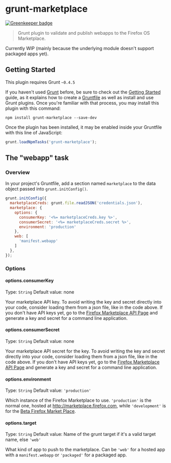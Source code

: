 # grunt-marketplace

[![Greenkeeper badge](https://badges.greenkeeper.io/freaktechnik/grunt-marketplace.svg)](https://greenkeeper.io/)
> Grunt plugin to validate and publish webapps to the Firefox OS Marketplace.

Currently WIP (mainly because the underlying module doesn't support packaged apps yet).

## Getting Started
This plugin requires Grunt `~0.4.5`

If you haven't used [Grunt](http://gruntjs.com/) before, be sure to check out the [Getting Started](http://gruntjs.com/getting-started) guide, as it explains how to create a [Gruntfile](http://gruntjs.com/sample-gruntfile) as well as install and use Grunt plugins. Once you're familiar with that process, you may install this plugin with this command:

```shell
npm install grunt-marketplace --save-dev
```

Once the plugin has been installed, it may be enabled inside your Gruntfile with this line of JavaScript:

```js
grunt.loadNpmTasks('grunt-marketplace');
```

## The "webapp" task

### Overview
In your project's Gruntfile, add a section named `marketplace` to the data object passed into `grunt.initConfig()`.

```js
grunt.initConfig({
  marketplaceCreds: grunt.file.readJSON('credentials.json'),
  marketplace: {
    options: {
      consumerKey: '<%= marketplaceCreds.key %>',
      consumerSecret: '<%= marketplaceCreds.secret %>',
      environment: 'production'
    },
    web: [
      'manifest.webapp'
    ]
  },
});
```

### Options

#### options.consumerKey
Type: `String`
Default value: none

Your marketplace API key. To avoid writing the key and secret directly into your code, consider loading them from a json file, like in the code above. If you don't have API keys yet, go to the [Firefox Marketplace API Page](https://marketplace.firefox.com/developers/api) and generate a key and secret for a command line application.

#### options.consumerSecret
Type: `String`
Default value: none

Your marketplace API secret for the key. To avoid writing the key and secret directly into your code, consider loading them from a json file, like in the code above. If you don't have API keys yet, go to the [Firefox Marketplace API Page](https://marketplace.firefox.com/developers/api) and generate a key and secret for a command line application.

#### options.environment
Type: `String`
Default value: `'production'`

Which instance of the Firefox Marketplace to use. `'production'` is the normal one, hosted at http://marketplace.firefox.com, while `'development'` is for the [Beta Firefox Market Place](https://marketplace-dev.allizom.org/).

#### options.target
Type: `String`
Default value: Name of the grunt target if it's a valid target name, else `'web'`

What kind of app to push to the marketplace. Can be `'web'` for a hosted app with a `manifest.webapp` or `'packaged'` for a packaged app.

